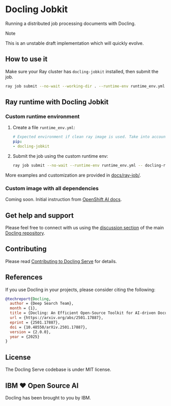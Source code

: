 # Docling Jobkit

Running a distributed job processing documents with Docling.

 > [!NOTE]
> This is an unstable draft implementation which will quickly evolve.


## How to use it

Make sure your Ray cluster has `docling-jobkit` installed, then submit the job.

```sh
ray job submit --no-wait --working-dir . --runtime-env runtime_env.yml -- docling-ray-job
```

## Ray runtime with Docling Jobkit


### Custom runtime environment


1. Create a file `runtime_env.yml`:

    ```yaml
    # Expected environment if clean ray image is used. Take into account that ray worker can timeout before it finishes installing modules.
    pip:
    - docling-jobkit
    ```


2. Submit the job using the custom runtime env: 

    ```sh
    ray job submit --no-wait --runtime-env runtime_env.yml -- docling-ray-job
    ```

More examples and customization are provided in [docs/ray-job/](docs/ray-job/README.md).


### Custom image with all dependencies

Coming soon. Initial instruction from [OpenShift AI docs](https://docs.redhat.com/en/documentation/red_hat_openshift_ai_self-managed/2-latest/html/working_with_distributed_workloads/managing-custom-training-images_distributed-workloads#creating-a-custom-training-image_distributed-workloads).


## Get help and support

Please feel free to connect with us using the [discussion section](https://github.com/docling-project/docling/discussions) of the main [Docling repository](https://github.com/docling-project/docling).

## Contributing

Please read [Contributing to Docling Serve](https://github.com/docling-project/docling-jobkit/blob/main/CONTRIBUTING.md) for details.

## References

If you use Docling in your projects, please consider citing the following:

```bib
@techreport{Docling,
  author = {Deep Search Team},
  month = {1},
  title = {Docling: An Efficient Open-Source Toolkit for AI-driven Document Conversion},
  url = {https://arxiv.org/abs/2501.17887},
  eprint = {2501.17887},
  doi = {10.48550/arXiv.2501.17887},
  version = {2.0.0},
  year = {2025}
}
```

## License

The Docling Serve codebase is under MIT license.

## IBM ❤️ Open Source AI

Docling has been brought to you by IBM.
